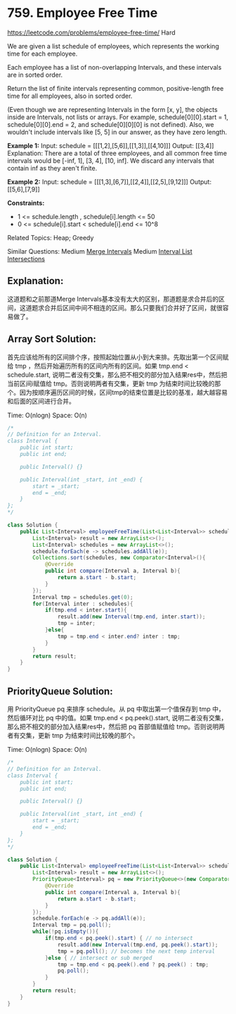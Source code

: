 # 759. Employee Free Time
<https://leetcode.com/problems/employee-free-time/>
Hard

We are given a list schedule of employees, which represents the working time for each employee.

Each employee has a list of non-overlapping Intervals, and these intervals are in sorted order.

Return the list of finite intervals representing common, positive-length free time for all employees, also in sorted order.

(Even though we are representing Intervals in the form [x, y], the objects inside are Intervals, not lists or arrays. For example, schedule[0][0].start = 1, schedule[0][0].end = 2, and schedule[0][0][0] is not defined).  Also, we wouldn't include intervals like [5, 5] in our answer, as they have zero length.

 

**Example 1:**
Input: schedule = [[[1,2],[5,6]],[[1,3]],[[4,10]]]
Output: [[3,4]]
Explanation: There are a total of three employees, and all common
free time intervals would be [-inf, 1], [3, 4], [10, inf].
We discard any intervals that contain inf as they aren't finite.

**Example 2:**
Input: schedule = [[[1,3],[6,7]],[[2,4]],[[2,5],[9,12]]]
Output: [[5,6],[7,9]]
 

**Constraints:**
* 1 <= schedule.length , schedule[i].length <= 50
* 0 <= schedule[i].start < schedule[i].end <= 10^8

Related Topics: Heap; Greedy

Similar Questions: 
Medium [Merge Intervals](https://leetcode.com/problems/merge-intervals/)
Medium [Interval List Intersections](https://leetcode.com/problems/interval-list-intersections/)

## Explanation: 
这道题和之前那道Merge Intervals基本没有太大的区别，那道题是求合并后的区间，这道题求合并后区间中间不相连的区间。那么只要我们合并好了区间，就很容易做了。

## Array Sort Solution: 
首先应该给所有的区间排个序，按照起始位置从小到大来排。先取出第一个区间赋给 tmp ，然后开始遍历所有的区间内所有的区间。如果 tmp.end < schedule.start, 说明二者没有交集，那么把不相交的部分加入结果res中，然后把当前区间i赋值给 tmp。否则说明两者有交集，更新 tmp 为结束时间比较晚的那个。因为按顺序遍历区间的时候，区间tmp的结束位置是比较的基准，越大越容易和后面的区间进行合并。

Time: O(nlogn) 
Space: O(n)

```java
/*
// Definition for an Interval.
class Interval {
    public int start;
    public int end;

    public Interval() {}

    public Interval(int _start, int _end) {
        start = _start;
        end = _end;
    }
};
*/

class Solution {
    public List<Interval> employeeFreeTime(List<List<Interval>> schedule) {
        List<Interval> result = new ArrayList<>();
        List<Interval> schedules = new ArrayList<>();
        schedule.forEach(e -> schedules.addAll(e));
        Collections.sort(schedules, new Comparator<Interval>(){
            @Override
            public int compare(Interval a, Interval b){
                return a.start - b.start;
            }
        });
        Interval tmp = schedules.get(0);
        for(Interval inter : schedules){
            if(tmp.end < inter.start){
                result.add(new Interval(tmp.end, inter.start));
                tmp = inter;
            }else{
                tmp = tmp.end < inter.end? inter : tmp;
            }
        }
        return result;
    }
}
```


## PriorityQueue Solution:
用 PriorityQueue pq 来排序 schedule。从 pq 中取出第一个值保存到 tmp 中，然后循环对比 pq 中的值。如果 tmp.end < pq.peek().start, 说明二者没有交集，那么把不相交的部分加入结果res中，然后把 pq 首部值赋值给 tmp。否则说明两者有交集，更新 tmp 为结束时间比较晚的那个。

Time: O(nlogn) 
Space: O(n)
```java
/*
// Definition for an Interval.
class Interval {
    public int start;
    public int end;

    public Interval() {}

    public Interval(int _start, int _end) {
        start = _start;
        end = _end;
    }
};
*/

class Solution {
    public List<Interval> employeeFreeTime(List<List<Interval>> schedule) {
        List<Interval> result = new ArrayList<>();
        PriorityQueue<Interval> pq = new PriorityQueue<>(new Comparator<Interval>(){
            @Override
            public int compare(Interval a, Interval b){
                return a.start - b.start;
            }
        });
        schedule.forEach(e -> pq.addAll(e));
        Interval tmp = pq.poll();
        while(!pq.isEmpty()){
            if(tmp.end < pq.peek().start) { // no intersect
                result.add(new Interval(tmp.end, pq.peek().start));
                tmp = pq.poll(); // becomes the next temp interval
            }else { // intersect or sub merged
                tmp = tmp.end < pq.peek().end ? pq.peek() : tmp;
                pq.poll();
            }
        }
        return result;
    }
}
```